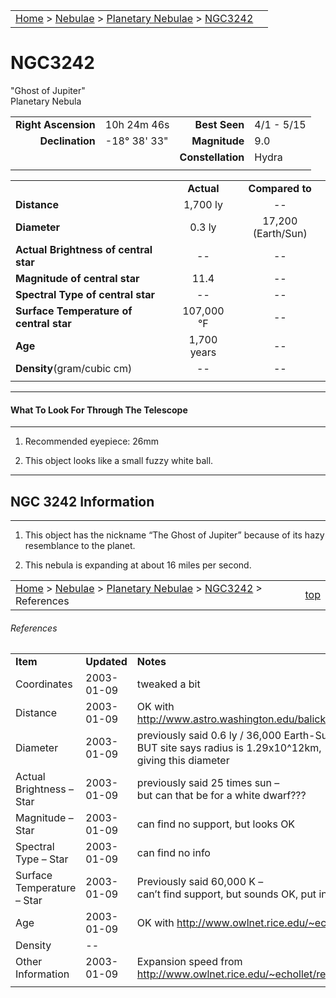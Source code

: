 |    |    |
|:---|---:|
|[Home](/notes/#object-notes) > [Nebulae](/notes/#nebulae) > [Planetary Nebulae](../!planetary-nebulae-info) > [NGC3242](#ngc3242)|  |

# NGC3242
"Ghost of Jupiter"<br/>
Planetary Nebula

|   |   |   |   |
|--:|:--|--:|:--|
|**Right Ascension**|10h 24m 46s|**Best Seen**|4/1 - 5/15|
|**Declination**    |-18&deg; 38' 33"|**Magnitude**|9.0|  
|  |  |**Constellation**|Hydra|
|  |  |  |  |

|  |  |  |
|--|:--:|:--:|
|  |**Actual**|**Compared to**|
|**Distance**|1,700 ly|--|
|**Diameter**|0.3 ly|17,200 (Earth/Sun)|
|**Actual Brightness of central star**|--|--|
|**Magnitude of central star**|11.4|--|
|**Spectral Type of central star**|--|--|
|**Surface Temperature of central star**|107,000 &deg;F|--|
|**Age**|1,700 years|--|
|**Density**(gram/cubic cm)|--|--|
|  |  |  |

---
#### What To Look For Through The Telescope
---

1.	Recommended eyepiece: 26mm

2.	This object looks like a small fuzzy white ball.

---
## NGC 3242 Information
---

1.	This object has the nickname “The Ghost of Jupiter” because of its hazy resemblance to the planet.

2.	This nebula is expanding at about 16 miles per second.

|    |    |
|:---|---:|
|[Home](/notes/#object-notes) > [Nebulae](/notes/#nebulae) > [Planetary Nebulae](../!planetary-nebulae-info) > [NGC3242](#ngc3242) > References| [top](#ngc3242) |

###### References
|             |             |           |
|-------------|-------------|-----------|
| **Item**    | **Updated** | **Notes** |
|Coordinates|2003-01-09|tweaked a bit|
|Distance	|2003-01-09|OK with<br/> <http://www.astro.washington.edu/balick/WFPC2/n3242.caption.html>|
|Diameter	|2003-01-09|previously said 0.6 ly / 36,000 Earth-Sun distance<br/>BUT site says radius is 1.29x10^12km,<br/>giving this diameter|
|Actual Brightness – Star|2003-01-09|previously said 25 times sun –<br/>but can that be for a white dwarf???|
|Magnitude – Star|2003-01-09|can find no support, but looks OK|
|Spectral Type – Star|2003-01-09|can find no info|
|Surface Temperature – Star	|2003-01-09|Previously said 60,000 K –<br/> can’t find support, but sounds OK, put in &deg;F|
|Age	|2003-01-09|OK with <http://www.owlnet.rice.edu/~echollet/results.htm>|
|Density	|--	|  |
|Other Information	|2003-01-09|Expansion speed from <http://www.owlnet.rice.edu/~echollet/results.htm>|
|  |  |  |
